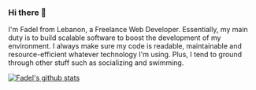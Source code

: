 ### Hi there 👋

I'm Fadel from Lebanon, a Freelance Web Developer. Essentially, my main duty is to build scalable software to boost the development of my environment. I always make sure my code is readable, maintainable and resource-efficient whatever technology I'm using. Plus, I tend to ground through other stuff such as socializing and swimming.

[![Fadel's github stats](https://github-readme-stats.vercel.app/api?username=fadelBayloun)](https://github.com/anuraghazra/github-readme-stats)

